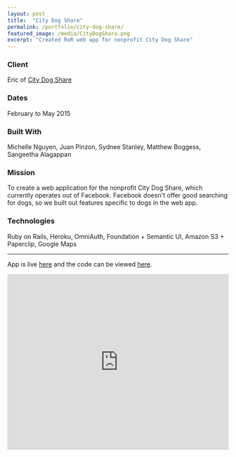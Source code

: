 ```yaml
---
layout: post
title:  "City Dog Share"
permalink: /portfolio/city-dog-share/
featured_image: /media/CityDogShare.png
excerpt: "Created RoR web app for nonprofit City Dog Share"
---
```


### Client
Eric of [City Dog Share](http://citydogshare.org/)

### Dates
February to May 2015

### Built With
Michelle Nguyen, Juan Pinzon, Sydnee Stanley, Matthew Boggess, Sangeetha Alagappan

### Mission
To create a web application for the nonprofit City Dog Share, which currently operates out of Facebook. Facebook doesn't offer good searching for dogs, so we built out features specific to dogs in the web app.

### Technologies
Ruby on Rails, Heroku, OmniAuth, Foundation + Semantic UI, Amazon S3 + Paperclip, Google Maps

---

App is live [here](http://citydogshare.herokuapp.com/) and the code can be viewed [here](https://github.com/sfstanley/citydogshare).

<iframe width="100%" height="400" src="https://www.youtube.com/embed/dzZ_6Chl84o?rel=0&amp;showinfo=0" frameborder="0" allowfullscreen></iframe>
